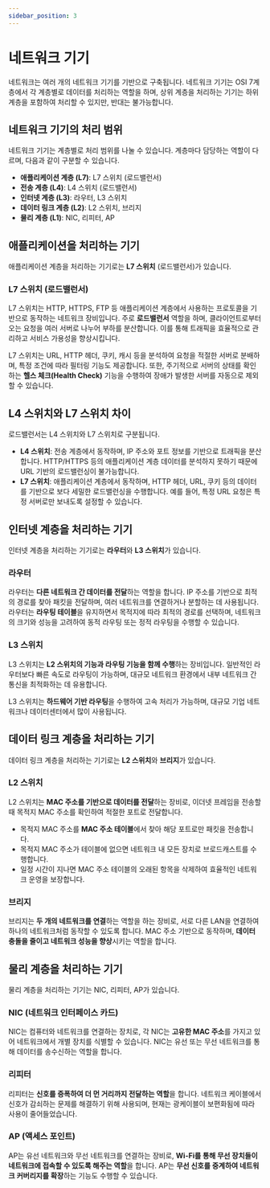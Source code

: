 ```yaml
---
sidebar_position: 3
---
```


# 네트워크 기기

네트워크는 여러 개의 네트워크 기기를 기반으로 구축됩니다. 네트워크 기기는 OSI 7계층에서 각 계층별로 데이터를 처리하는 역할을 하며, 상위 계층을 처리하는 기기는 하위 계층을 포함하여 처리할 수 있지만, 반대는 불가능합니다.


## 네트워크 기기의 처리 범위
네트워크 기기는 계층별로 처리 범위를 나눌 수 있습니다. 계층마다 담당하는 역할이 다르며, 다음과 같이 구분할 수 있습니다.

- **애플리케이션 계층 (L7)**: L7 스위치 (로드밸런서)
- **전송 계층 (L4)**: L4 스위치 (로드밸런서)
- **인터넷 계층 (L3)**: 라우터, L3 스위치
- **데이터 링크 계층 (L2)**: L2 스위치, 브리지
- **물리 계층 (L1)**: NIC, 리피터, AP

## 애플리케이션을 처리하는 기기
애플리케이션 계층을 처리하는 기기로는 **L7 스위치** (로드밸런서)가 있습니다.

### L7 스위치 (로드밸런서)
L7 스위치는 HTTP, HTTPS, FTP 등 애플리케이션 계층에서 사용하는 프로토콜을 기반으로 동작하는 네트워크 장비입니다. 주로 **로드밸런서** 역할을 하며, 클라이언트로부터 오는 요청을 여러 서버로 나누어 부하를 분산합니다. 이를 통해 트래픽을 효율적으로 관리하고 서비스 가용성을 향상시킵니다.

L7 스위치는 URL, HTTP 헤더, 쿠키, 캐시 등을 분석하여 요청을 적절한 서버로 분배하며, 특정 조건에 따라 필터링 기능도 제공합니다. 또한, 주기적으로 서버의 상태를 확인하는 **헬스 체크(Health Check)** 기능을 수행하여 장애가 발생한 서버를 자동으로 제외할 수 있습니다.

## L4 스위치와 L7 스위치 차이
로드밸런서는 L4 스위치와 L7 스위치로 구분됩니다.
- **L4 스위치**: 전송 계층에서 동작하며, IP 주소와 포트 정보를 기반으로 트래픽을 분산합니다. HTTP/HTTPS 등의 애플리케이션 계층 데이터를 분석하지 못하기 때문에 URL 기반의 로드밸런싱이 불가능합니다.
- **L7 스위치**: 애플리케이션 계층에서 동작하며, HTTP 헤더, URL, 쿠키 등의 데이터를 기반으로 보다 세밀한 로드밸런싱을 수행합니다. 예를 들어, 특정 URL 요청은 특정 서버로만 보내도록 설정할 수 있습니다.

## 인터넷 계층을 처리하는 기기
인터넷 계층을 처리하는 기기로는 **라우터**와 **L3 스위치**가 있습니다.

### 라우터
라우터는 **다른 네트워크 간 데이터를 전달**하는 역할을 합니다. IP 주소를 기반으로 최적의 경로를 찾아 패킷을 전달하며, 여러 네트워크를 연결하거나 분할하는 데 사용됩니다.
라우터는 **라우팅 테이블**을 유지하면서 목적지에 따라 최적의 경로를 선택하며, 네트워크의 크기와 성능을 고려하여 동적 라우팅 또는 정적 라우팅을 수행할 수 있습니다.

### L3 스위치
L3 스위치는 **L2 스위치의 기능과 라우팅 기능을 함께 수행**하는 장비입니다. 일반적인 라우터보다 빠른 속도로 라우팅이 가능하며, 대규모 네트워크 환경에서 내부 네트워크 간 통신을 최적화하는 데 유용합니다.

L3 스위치는 **하드웨어 기반 라우팅**을 수행하여 고속 처리가 가능하며, 대규모 기업 네트워크나 데이터센터에서 많이 사용됩니다.

## 데이터 링크 계층을 처리하는 기기
데이터 링크 계층을 처리하는 기기로는 **L2 스위치**와 **브리지**가 있습니다.


### L2 스위치
L2 스위치는 **MAC 주소를 기반으로 데이터를 전달**하는 장비로, 이더넷 프레임을 전송할 때 목적지 MAC 주소를 확인하여 적절한 포트로 전달합니다.

- 목적지 MAC 주소를 **MAC 주소 테이블**에서 찾아 해당 포트로만 패킷을 전송합니다.
- 목적지 MAC 주소가 테이블에 없으면 네트워크 내 모든 장치로 브로드캐스트를 수행합니다.
- 일정 시간이 지나면 MAC 주소 테이블의 오래된 항목을 삭제하여 효율적인 네트워크 운영을 보장합니다.
### 브리지
브리지는 **두 개의 네트워크를 연결**하는 역할을 하는 장비로, 서로 다른 LAN을 연결하여 하나의 네트워크처럼 동작할 수 있도록 합니다. MAC 주소 기반으로 동작하며, **데이터 충돌을 줄이고 네트워크 성능을 향상**시키는 역할을 합니다.

## 물리 계층을 처리하는 기기
물리 계층을 처리하는 기기는 NIC, 리피터, AP가 있습니다.

### NIC (네트워크 인터페이스 카드)
NIC는 컴퓨터와 네트워크를 연결하는 장치로, 각 NIC는 **고유한 MAC 주소**를 가지고 있어 네트워크에서 개별 장치를 식별할 수 있습니다. NIC는 유선 또는 무선 네트워크를 통해 데이터를 송수신하는 역할을 합니다.

### 리피터
리피터는 **신호를 증폭하여 더 먼 거리까지 전달하는 역할**을 합니다. 네트워크 케이블에서 신호가 감쇠하는 문제를 해결하기 위해 사용되며, 현재는 광케이블이 보편화됨에 따라 사용이 줄어들었습니다.

### AP (액세스 포인트)
AP는 유선 네트워크와 무선 네트워크를 연결하는 장비로, **Wi-Fi를 통해 무선 장치들이 네트워크에 접속할 수 있도록 해주는 역할**을 합니다. AP는 **무선 신호를 중계하여 네트워크 커버리지를 확장**하는 기능도 수행할 수 있습니다.

